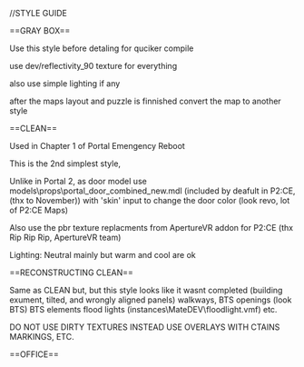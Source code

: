 //STYLE GUIDE

==GRAY BOX==

Use this style before detaling for quciker compile

use dev/reflectivity_90 texture for everything

also use simple lighting if any

after the maps layout and puzzle is finnished convert the map to another style


==CLEAN==

Used in Chapter 1 of Portal Emengency Reboot

This is the 2nd simplest style, 

Unlike in Portal 2, as door model use models\props\portal_door_combined_new.mdl (included by deafult in P2:CE, (thx to November)) with 'skin' input to change the door color (look revo, lot of P2:CE Maps)

Also use the pbr texture replacments from ApertureVR addon for P2:CE (thx Rip Rip Rip, ApertureVR team)

Lighting: Neutral mainly but warm and cool are ok

==RECONSTRUCTING CLEAN==

Same as CLEAN but, but this style looks like it wasnt completed (building exument, tilted, and wrongly aligned panels) walkways, BTS openings (look BTS) BTS elements flood lights (instances\MateDEV\floodlight.vmf) etc.

DO NOT USE DIRTY TEXTURES INSTEAD USE OVERLAYS WITH CTAINS MARKINGS, ETC.

==OFFICE==





 
